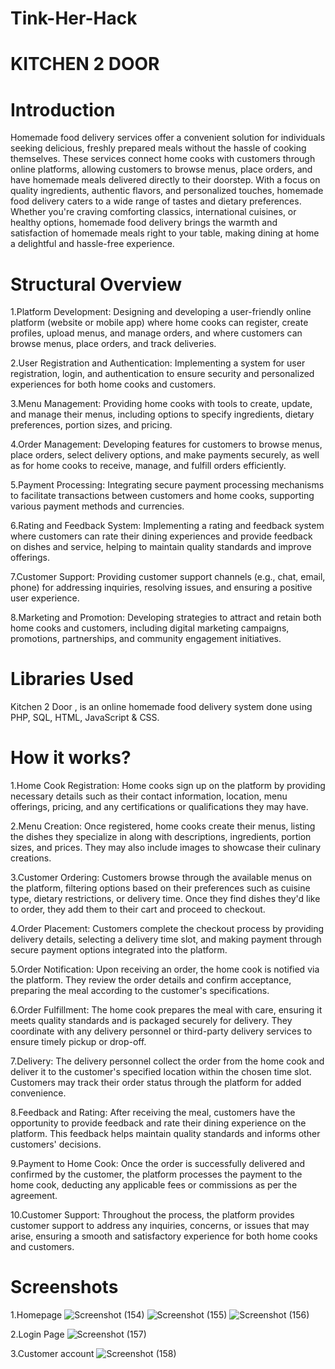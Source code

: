 # Tink-Her-Hack
# KITCHEN 2 DOOR
#  Introduction
Homemade food delivery services offer a convenient solution for individuals seeking delicious, freshly prepared meals without the hassle of cooking themselves. These services connect home cooks with customers through online platforms, allowing customers to browse menus, place orders, and have homemade meals delivered directly to their doorstep. With a focus on quality ingredients, authentic flavors, and personalized touches, homemade food delivery caters to a wide range of tastes and dietary preferences. Whether you're craving comforting classics, international cuisines, or healthy options, homemade food delivery brings the warmth and satisfaction of homemade meals right to your table, making dining at home a delightful and hassle-free experience.

#  Structural Overview
1.Platform Development: Designing and developing a user-friendly online platform (website or mobile app) where home cooks can register, create profiles, upload menus, and manage orders, and where customers can browse menus, place orders, and track deliveries.

2.User Registration and Authentication: Implementing a system for user registration, login, and authentication to ensure security and personalized experiences for both home cooks and customers.

3.Menu Management: Providing home cooks with tools to create, update, and manage their menus, including options to specify ingredients, dietary preferences, portion sizes, and pricing.

4.Order Management: Developing features for customers to browse menus, place orders, select delivery options, and make payments securely, as well as for home cooks to receive, manage, and fulfill orders efficiently.

5.Payment Processing: Integrating secure payment processing mechanisms to facilitate transactions between customers and home cooks, supporting various payment methods and currencies.

6.Rating and Feedback System: Implementing a rating and feedback system where customers can rate their dining experiences and provide feedback on dishes and service, helping to maintain quality standards and improve offerings.

7.Customer Support: Providing customer support channels (e.g., chat, email, phone) for addressing inquiries, resolving issues, and ensuring a positive user experience.

8.Marketing and Promotion: Developing strategies to attract and retain both home cooks and customers, including digital marketing campaigns, promotions, partnerships, and community engagement initiatives.

# Libraries Used
Kitchen 2 Door , is an online homemade food delivery system done using PHP, SQL, HTML, JavaScript & CSS.

# How it works?
1.Home Cook Registration: Home cooks sign up on the platform by providing necessary details such as their contact information, location, menu offerings, pricing, and any certifications or qualifications they may have.

2.Menu Creation: Once registered, home cooks create their menus, listing the dishes they specialize in along with descriptions, ingredients, portion sizes, and prices. They may also include images to showcase their culinary creations.

3.Customer Ordering: Customers browse through the available menus on the platform, filtering options based on their preferences such as cuisine type, dietary restrictions, or delivery time. Once they find dishes they'd like to order, they add them to their cart and proceed to checkout.

4.Order Placement: Customers complete the checkout process by providing delivery details, selecting a delivery time slot, and making payment through secure payment options integrated into the platform.

5.Order Notification: Upon receiving an order, the home cook is notified via the platform. They review the order details and confirm acceptance, preparing the meal according to the customer's specifications.

6.Order Fulfillment: The home cook prepares the meal with care, ensuring it meets quality standards and is packaged securely for delivery. They coordinate with any delivery personnel or third-party delivery services to ensure timely pickup or drop-off.

7.Delivery: The delivery personnel collect the order from the home cook and deliver it to the customer's specified location within the chosen time slot. Customers may track their order status through the platform for added convenience.

8.Feedback and Rating: After receiving the meal, customers have the opportunity to provide feedback and rate their dining experience on the platform. This feedback helps maintain quality standards and informs other customers' decisions.

9.Payment to Home Cook: Once the order is successfully delivered and confirmed by the customer, the platform processes the payment to the home cook, deducting any applicable fees or commissions as per the agreement.

10.Customer Support: Throughout the process, the platform provides customer support to address any inquiries, concerns, or issues that may arise, ensuring a smooth and satisfactory experience for both home cooks and customers.

# Screenshots
1.Homepage
![Screenshot (154)](https://github.com/ashimariyam/Kitchen_2_Door/assets/128895423/a4f87a97-c34e-4ffe-bce8-6c5d4081f80e)
![Screenshot (155)](https://github.com/ashimariyam/Kitchen_2_Door/assets/128895423/a78cd2b5-672f-4709-b448-07559b1c71f1)
![Screenshot (156)](https://github.com/ashimariyam/Kitchen_2_Door/assets/128895423/2ad8d6ac-4fe9-4683-b184-54636d6b7909)

2.Login Page
![Screenshot (157)](https://github.com/ashimariyam/Kitchen_2_Door/assets/128895423/e3b39777-42dd-4d87-9344-86f2d3a6c688)

3.Customer account
![Screenshot (158)](https://github.com/ashimariyam/Kitchen_2_Door/assets/128895423/57c9e529-4731-4e9a-b871-c401c08c2539)

